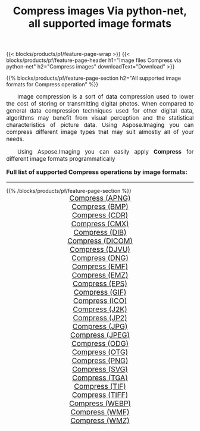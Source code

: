 ﻿---
title: Compress images Via python-net, all supported image formats 
weight: 3920
url: /vi/python-net/compress/ 
lang: vi
langdirlevel: 2
locales: zh-hans,ja,it,ru,de,es,fr,nl,id,lt,pl,pt,vi,tr,ko,zh-hant,ar,hi,th,sv,cs,uk,he
description: Using Aspose.Imaging you can easily Compress images Via python-net
---

{{< blocks/products/pf/feature-page-wrap >}}
{{< blocks/products/pf/feature-page-header h1="Image files Compress via python-net" h2="Compress images" downloadText="Download" >}}


{{% blocks/products/pf/feature-page-section  h2="All supported image formats for Compress operation" %}}
<p align="justify" style="text-indent:2em;font-size:15px;">
Image compression is a sort of data compression used to lower the cost of storing or transmitting digital photos. When compared to general data compression techniques used for other digital data, algorithms may benefit from visual perception and the statistical characteristics of picture data.
Using Aspose.Imaging you can compress different image types that may suit almostly all of your needs.
</p>
<p align="justify" style="text-indent:2em;font-size:15px;">
Using Aspose.Imaging you can easily apply <b>Compress</b> for different image formats programmatically
</p>
<h3 style="margin-top:16px;">
Full list of supported Compress operations by image formats:
</h3>
<hr/>
{{% /blocks/products/pf/feature-page-section %}}
<div class="container-fluid productfamilypage bg-gray">
    <div class="convertypes bg-gray agp-content section">
        <div class="container">
		<div class="row other-converters" style="gap: 10px;font-size: 19px;text-align:center;">
		    <div class='col-md-3 other-converter remove-lp remove-rp'><a href="/imaging/vi/python-net/compress/apng/" style="padding:15px;">Compress (APNG)</a></div><div class='col-md-3 other-converter remove-lp remove-rp'><a href="/imaging/vi/python-net/compress/bmp/" style="padding:15px;">Compress (BMP)</a></div><div class='col-md-3 other-converter remove-lp remove-rp'><a href="/imaging/vi/python-net/compress/cdr/" style="padding:15px;">Compress (CDR)</a></div><div class='col-md-3 other-converter remove-lp remove-rp'><a href="/imaging/vi/python-net/compress/cmx/" style="padding:15px;">Compress (CMX)</a></div><div class='col-md-3 other-converter remove-lp remove-rp'><a href="/imaging/vi/python-net/compress/dib/" style="padding:15px;">Compress (DIB)</a></div><div class='col-md-3 other-converter remove-lp remove-rp'><a href="/imaging/vi/python-net/compress/dicom/" style="padding:15px;">Compress (DICOM)</a></div><div class='col-md-3 other-converter remove-lp remove-rp'><a href="/imaging/vi/python-net/compress/djvu/" style="padding:15px;">Compress (DJVU)</a></div><div class='col-md-3 other-converter remove-lp remove-rp'><a href="/imaging/vi/python-net/compress/dng/" style="padding:15px;">Compress (DNG)</a></div><div class='col-md-3 other-converter remove-lp remove-rp'><a href="/imaging/vi/python-net/compress/emf/" style="padding:15px;">Compress (EMF)</a></div><div class='col-md-3 other-converter remove-lp remove-rp'><a href="/imaging/vi/python-net/compress/emz/" style="padding:15px;">Compress (EMZ)</a></div><div class='col-md-3 other-converter remove-lp remove-rp'><a href="/imaging/vi/python-net/compress/eps/" style="padding:15px;">Compress (EPS)</a></div><div class='col-md-3 other-converter remove-lp remove-rp'><a href="/imaging/vi/python-net/compress/gif/" style="padding:15px;">Compress (GIF)</a></div><div class='col-md-3 other-converter remove-lp remove-rp'><a href="/imaging/vi/python-net/compress/ico/" style="padding:15px;">Compress (ICO)</a></div><div class='col-md-3 other-converter remove-lp remove-rp'><a href="/imaging/vi/python-net/compress/j2k/" style="padding:15px;">Compress (J2K)</a></div><div class='col-md-3 other-converter remove-lp remove-rp'><a href="/imaging/vi/python-net/compress/jp2/" style="padding:15px;">Compress (JP2)</a></div><div class='col-md-3 other-converter remove-lp remove-rp'><a href="/imaging/vi/python-net/compress/jpg/" style="padding:15px;">Compress (JPG)</a></div><div class='col-md-3 other-converter remove-lp remove-rp'><a href="/imaging/vi/python-net/compress/jpeg/" style="padding:15px;">Compress (JPEG)</a></div><div class='col-md-3 other-converter remove-lp remove-rp'><a href="/imaging/vi/python-net/compress/odg/" style="padding:15px;">Compress (ODG)</a></div><div class='col-md-3 other-converter remove-lp remove-rp'><a href="/imaging/vi/python-net/compress/otg/" style="padding:15px;">Compress (OTG)</a></div><div class='col-md-3 other-converter remove-lp remove-rp'><a href="/imaging/vi/python-net/compress/png/" style="padding:15px;">Compress (PNG)</a></div><div class='col-md-3 other-converter remove-lp remove-rp'><a href="/imaging/vi/python-net/compress/svg/" style="padding:15px;">Compress (SVG)</a></div><div class='col-md-3 other-converter remove-lp remove-rp'><a href="/imaging/vi/python-net/compress/tga/" style="padding:15px;">Compress (TGA)</a></div><div class='col-md-3 other-converter remove-lp remove-rp'><a href="/imaging/vi/python-net/compress/tif/" style="padding:15px;">Compress (TIF)</a></div><div class='col-md-3 other-converter remove-lp remove-rp'><a href="/imaging/vi/python-net/compress/tiff/" style="padding:15px;">Compress (TIFF)</a></div><div class='col-md-3 other-converter remove-lp remove-rp'><a href="/imaging/vi/python-net/compress/webp/" style="padding:15px;">Compress (WEBP)</a></div><div class='col-md-3 other-converter remove-lp remove-rp'><a href="/imaging/vi/python-net/compress/wmf/" style="padding:15px;">Compress (WMF)</a></div><div class='col-md-3 other-converter remove-lp remove-rp'><a href="/imaging/vi/python-net/compress/wmz/" style="padding:15px;">Compress (WMZ)</a></div>
                </div>
        </div>
    </div>
</div>
<br/>
